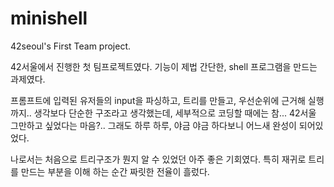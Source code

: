 # minishell
42seoul's First Team project.


42서울에서 진행한 첫 팀프로젝트였다.
기능이 제법 간단한, shell 프로그램을 만드는 과제였다.


프롬프트에 입력된 유저들의 input을 파싱하고, 트리를 만들고, 우선순위에 근거해 실행까지..
생각보다 단순한 구조라고 생각했는데, 세부적으로 코딩할 때에는 참... 42서울 그만하고 싶었다는 마음?..
그래도 하루 하루, 야금 야금 하다보니 어느새 완성이 되어있었다.

나로서는 처음으로 트리구조가 뭔지 알 수 있었던 아주 좋은 기회였다.
특히 재귀로 트리를 만드는 부분을 이해 하는 순간 짜릿한 전율이 흘렀다.
